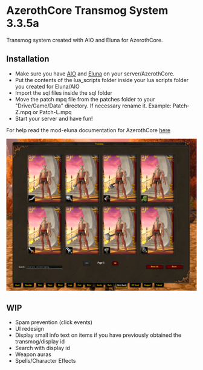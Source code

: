 # AzerothCore Transmog System 3.3.5a

Transmog system created with AIO and Eluna for AzerothCore.

## Installation

- Make sure you have [AIO](https://github.com/Rochet2/AIO) and [Eluna](https://github.com/azerothcore/mod-eluna) on your server/AzerothCore.
- Put the contents of the lua_scripts folder inside your lua scripts folder you created for Eluna/AIO
- Import the sql files inside the sql folder
- Move the patch mpq file from the patches folder to your "Drive/Game/Data" directory. If necessary rename it. Example: Patch-Z.mpq or Patch-L.mpq
- Start your server and have fun!

For help read the mod-eluna documentation for AzerothCore [here](https://github.com/azerothcore/mod-eluna)

![alt text](./Screenshot.png)


## WIP

- Spam prevention (click events)
- UI redesign
- Display small info text on items if you have previously obtained the transmog/display id
- Search with display id
- Weapon auras
- Spells/Character Effects